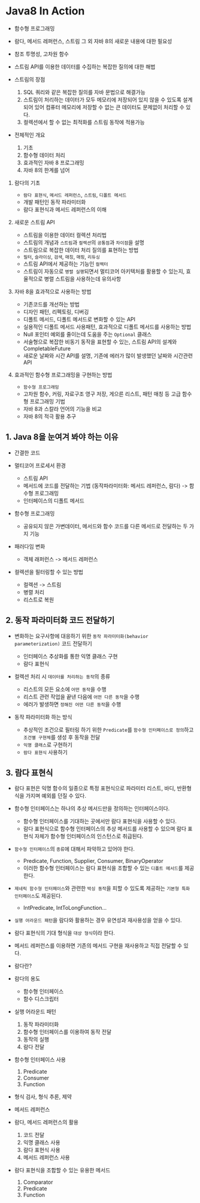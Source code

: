 # Java8 In Action
- 함수형 프로그래밍
- 람다, 메서드 레퍼런스, 스트림 그 외 자바 8의 새로운 내용에 대한 필요성
- 참조 투명성, 고차원 함수
- 스트림 API를 이용한 데이터를 수집하는 복잡한 질의에 대한 해법

- 스트림의 장점
    1. SQL 쿼리와 같은 복잡한 질의를 자바 문법으로 해결가능
    2. 스트림이 처리하는 데이터가 모두 메모리에 저장되어 있지 않을 수 있도록 설계되어 있어 
       컴퓨터 메모리에 저장할 수 없는 큰 데이터도 문제없이 처리할 수 있다. 
    3. 컬렉션에서 할 수 없는 최적화를 스트림 동작에 적용가능

- 전체적인 개요
    1. 기초
    2. 함수형 데이터 처리
    3. 효과적인 자바 8 프로그래밍
    4. 자바 8의 한계를 넘어

1. 람다의 기초
    - `람다 표현식`, `메서드 레퍼런스`, `스트림`, `디폴트 메서드` 
    - 개발 패턴인 동작 파라미터화
    - 람다 표현식과 메서드 레퍼런스의 이해

2. 새로운 스트림 API
    - 스트림을 이용한 데이터 컬렉션 처리법
    - 스트림의 개념과 `스트림`과 `컬렉션`의 `공통점`과 `차이점`을 설명
    - 스트림으로 복잡한 데이터 처리 질의를 표현하는 방법
    - `필터`, `슬라이싱`, `검색`, `매칭`, `매핑`, `리듀싱`
    - 스트림 API에서 제공하는 기능인 `컬렉터`
    - 스트림이 자동으로 `병렬 실행`되면서 멀티코어 아키텍처를 활용할 수 있는지, 
      효율적으로 병렬 스트림을 사용하는데 유의사항

3. 자바 8을 효과적으로 사용하는 방법
    - 기존코드를 개선하는 방법
    - 디자인 패턴, 리펙토링, 디버깅
    - 디폴트 메서드, 디폴트 메서드로 변화할 수 있는 API
    - 실용적인 디폴트 메서드 사용패턴, 효과적으로 디폴트 메서드를 사용하는 방법
    - Null 포인터 예외를 줄이는데 도움을 주는 `Optional` 클래스
    - 서술형으로 복잡한 비동기 동작을 표현할 수 있는, 스트림 API의 설계와 CompletableFuture
    - 새로운 날짜와 시간 API를 설명, 기존에 에러가 많이 발생했던 날짜와 시간관련 API

4. 효과적인 함수형 프로그래밍을 구현하는 방법
    - `함수형 프로그래밍`
    - 고차원 함수, 커링, 자료구조 영구 저장, 게으른 리스트, 패턴 매칭 등 고급 함수형 프로그래밍 기법
    - 자바 8과 스칼라 언어의 기능을 비교
    - 자바 8의 적극 활용 추구
    

## 1. Java 8을 눈여겨 봐야 하는 이유
- 간결한 코드
- 멀티코어 프로세서 환경
    - 스트림 API
    - 메서드에 코드를 전달하는 기법 (동작파라미터화: 메서드 레퍼런스, 람다) -> 함수형 프로그래밍
    - 인터페이스의 디폴트 메서드

- 함수형 프로그래밍
    - 공유되지 않은 가변데이터, 메서드와 함수 코드를 다른 메서드로 전달하는 두 가지 기능

- 패러다임 변화
    - 객체 래퍼런스 -> 메서드 레퍼런스

- 컬렉션을 필터링할 수 있는 방법
    - 컬렉션 -> 스트림
    - 병렬 처리
    - 리스트로 복원

## 2. 동작 파라미터화 코드 전달하기
- 변화하는 요구사항에 대응하기 위한 `동작 파라미터화(behavior parameterization)` 코드 전달하기
    - 인터페이스 추상화를 통한 익명 클래스 구현
    - 람다 표현식

- 컬렉션 처리 시 `데이터를 처리하는 동작`의 종류
    - 리스트의 모든 요소에 `어떤 동작`을 수행
    - 리스트 관련 작업을 끝낸 다음에 `어떤 다른 동작`을 수행
    - 에러가 발생하면 `정해진 어떤 다른 동작`을 수행

- 동작 파라미터화 하는 방식
    - 추상적인 조건으로 필터링 하기 위한 `Predicate`를 `함수형 인터페이스로 정의`하고 `조건별 구현체`를 생성 후 동작을 전달
    - `익명 클래스`로 구현하기
    - `람다 표현식` 사용하기

## 3. 람다 표현식
- 람다 표현은 익명 함수의 일종으로 특정 표현식으로 파라미터 리스트, 바디, 반환형식을 가지며 예외를 던질 수 있다.
- 함수형 인터페이스는 하나의 추상 메서드만을 정의하는 인터페이스이다.
    - 함수형 인터페이스를 기대하는 곳에서만 람다 표현식을 사용할 수 있다.
    - 람다 표현식으로 함수형 인터페이스의 추상 메서드를 사용할 수 있으며 람다 표현식 자체가 함수형 인터페이스의 인스턴스로 취급된다.
- `함수형 인터페이스`의 `종류`에 대해서 파악하고 있어야 한다.
    - Predicate, Function, Supplier, Consumer, BinaryOperator
    - 이러한 함수형 인터페이스는 람다 표현식을 조합할 수 있는 `디폴트 메서드`를 제공한다.
- `제네릭 함수형 인터페이스`와 관련한 `박싱 동작`을 피할 수 있도록 제공하는 `기본형 특화 인터페이스`도 제공된다.
    - IntPredicate, IntToLongFunction...
- `실행 어라운드 패턴`을 람다와 활용하는 경우 유연성과 재사용성을 얻을 수 있다.
- 람다 표현식의 기대 형식을 `대상 형식`이라 한다.
- 메서드 레퍼런스를 이용하면 기존의 메서드 구현을 재사용하고 직접 전달할 수 있다.
  
- 람다란?
- 람다의 용도
    - 함수형 인터페이스
    - 함수 디스크립터
- 실행 어라운드 패턴
    1. 동작 파라미터화
    2. 함수형 인터페이스를 이용하여 동작 전달
    3. 동작의 실행
    4. 람다 전달
- 함수형 인터페이스 사용
    1. Predicate
    2. Consumer
    3. Function
- 형식 검사, 형식 추론, 제약
- 메서드 레퍼런스
- 람다, 메서드 레퍼런스의 활용
    1. 코드 전달
    2. 익명 클래스 사용
    3. 람다 표현식 사용
    4. 메서드 레퍼런스 사용
- 람다 표현식을 조합할 수 있는 유용한 메서드
    1. Comparator
    2. Predicate
    3. Function

